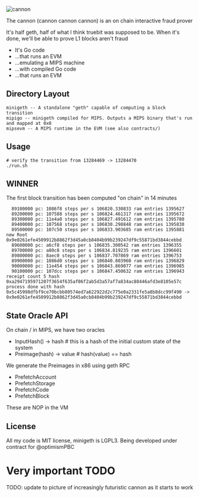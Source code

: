 <!--![cannon](https://upload.wikimedia.org/wikipedia/commons/8/80/Cannon%2C_Château_du_Haut-Koenigsbourg%2C_France.jpg)-->
![cannon](https://cdn1.epicgames.com/ue/product/Featured/SCIFIWEAPONBUNDLE_featured-894x488-83fbc936b6d86edcbbe892b1a6780224.png)
<!--![cannon](https://static.wikia.nocookie.net/ageofempires/images/8/80/Bombard_cannon_aoe2DE.png/revision/latest/top-crop/width/360/height/360?cb=20200331021834)-->

The cannon (cannon cannon cannon) is an on chain interactive fraud prover

It's half geth, half of what I think truebit was supposed to be. When it's done, we'll be able to prove L1 blocks aren't fraud

* It's Go code
* ...that runs an EVM
* ...emulating a MIPS machine
* ...with compiled Go code
* ...that runs an EVM

## Directory Layout

```
minigeth -- A standalone "geth" capable of computing a block transition
mipigo -- minigeth compiled for MIPS. Outputs a MIPS binary that's run and mapped at 0x0
mipsevm -- A MIPS runtime in the EVM (see also contracts/)
```

## Usage
```
# verify the transition from 13284469 -> 13284470
./run.sh
```

## WINNER

The first block transition has been computed "on chain" in 14 minutes

```
  89100000 pc: 1086f8 steps per s 106820.330833 ram entries 1395627
  89200000 pc: 107588 steps per s 106824.461317 ram entries 1395672
  89300000 pc: 11e4a0 steps per s 106827.491612 ram entries 1395780
  89400000 pc: 107568 steps per s 106830.298848 ram entries 1395830
  89500000 pc: 107c50 steps per s 106833.903685 ram entries 1395881
new Root 0x9e0261efe4509912b8862f3d45a0cb8404b99b239247df9c55871bd3844cebbd
  89600000 pc: a6cf8 steps per s 106835.300542 ram entries 1396355
  89700000 pc: a80c8 steps per s 106834.819235 ram entries 1396601
  89800000 pc: 8aec0 steps per s 106837.707869 ram entries 1396753
  89900000 pc: 1086d0 steps per s 106840.803960 ram entries 1396829
  90000000 pc: 11e454 steps per s 106843.869077 ram entries 1396985
  90100000 pc: 107dcc steps per s 106847.450632 ram entries 1396943
receipt count 5 hash 0xa2947195971207f3654f635af06f2ab5d3a57af7a834ac88446afd3e8105e57c
process done with hash 0x5c45998dfbf9ce70bcbb80574ed7a622922d2c775e0a2331fe5a8b8dcc99f490 -> 0x9e0261efe4509912b8862f3d45a0cb8404b99b239247df9c55871bd3844cebbd
```


## State Oracle API

On chain / in MIPS, we have two oracles

* InputHash() -> hash        # this is a hash of the initial custom state of the system
* Preimage(hash) -> value    # hash(value) == hash

We generate the Preimages in x86 using geth RPC

* PrefetchAccount
* PrefetchStorage
* PrefetchCode
* PrefetchBlock

These are NOP in the VM

## License

All my code is MIT license, minigeth is LGPL3. Being developed under contract for @optimismPBC

# Very important TODO

TODO: update to picture of increasingly futuristic cannon as it starts to work
